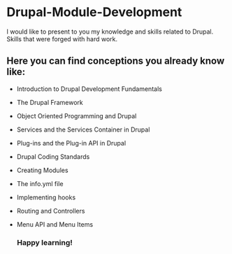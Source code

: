 # Drupal-Module-Development
I would like to present to you my knowledge and skills related to Drupal. Skills that were forged with hard work.

## Here you can find conceptions you already know like:

* Introduction to Drupal Development Fundamentals
* The Drupal Framework
* Object Oriented Programming and Drupal
* Services and the Services Container in Drupal
* Plug-ins and the Plug-in API in Drupal
* Drupal Coding Standards
* Creating Modules
* The info.yml file
* Implementing hooks
* Routing and Controllers
* Menu API and Menu Items

    ### Happy learning!
